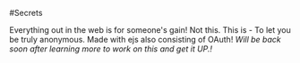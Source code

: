 #Secrets

Everything out in the web is for someone's gain!
Not this. This is - 
To let you be truly anonymous.
Made with ejs also consisting of OAuth! 
*Will be back soon after learning more to work on this and get it UP.!*
